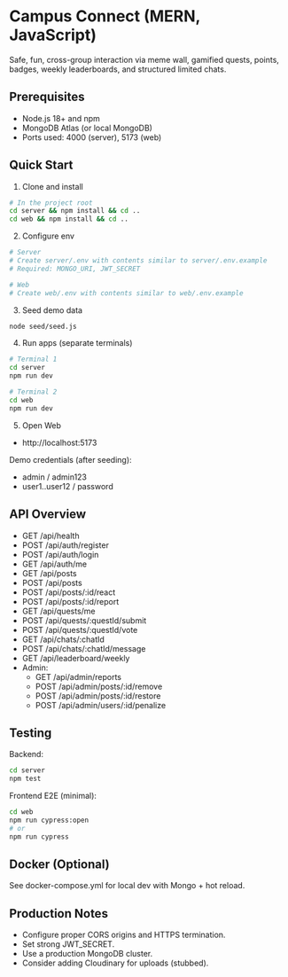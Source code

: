 # Campus Connect (MERN, JavaScript)

Safe, fun, cross-group interaction via meme wall, gamified quests, points, badges, weekly leaderboards, and structured limited chats.

## Prerequisites
- Node.js 18+ and npm
- MongoDB Atlas (or local MongoDB)
- Ports used: 4000 (server), 5173 (web)

## Quick Start

1) Clone and install
```bash
# In the project root
cd server && npm install && cd ..
cd web && npm install && cd ..
```

2) Configure env
```bash
# Server
# Create server/.env with contents similar to server/.env.example
# Required: MONGO_URI, JWT_SECRET

# Web
# Create web/.env with contents similar to web/.env.example
```

3) Seed demo data
```bash
node seed/seed.js
```

4) Run apps (separate terminals)
```bash
# Terminal 1
cd server
npm run dev

# Terminal 2
cd web
npm run dev
```

5) Open Web
- http://localhost:5173

Demo credentials (after seeding):
- admin / admin123
- user1..user12 / password

## API Overview
- GET /api/health
- POST /api/auth/register
- POST /api/auth/login
- GET /api/auth/me
- GET /api/posts
- POST /api/posts
- POST /api/posts/:id/react
- POST /api/posts/:id/report
- GET /api/quests/me
- POST /api/quests/:questId/submit
- POST /api/quests/:questId/vote
- GET /api/chats/:chatId
- POST /api/chats/:chatId/message
- GET /api/leaderboard/weekly
- Admin:
  - GET /api/admin/reports
  - POST /api/admin/posts/:id/remove
  - POST /api/admin/posts/:id/restore
  - POST /api/admin/users/:id/penalize

## Testing
Backend:
```bash
cd server
npm test
```

Frontend E2E (minimal):
```bash
cd web
npm run cypress:open
# or
npm run cypress
```

## Docker (Optional)
See docker-compose.yml for local dev with Mongo + hot reload.

## Production Notes
- Configure proper CORS origins and HTTPS termination.
- Set strong JWT_SECRET.
- Use a production MongoDB cluster.
- Consider adding Cloudinary for uploads (stubbed).


